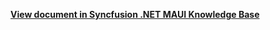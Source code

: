 **[View document in Syncfusion .NET MAUI Knowledge Base](https://www.syncfusion.com/kb/13166/how-to-add-a-rounded-corner-for-net-maui-listview-sflistview-items)**
